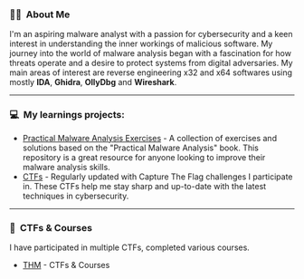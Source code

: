 ### :male_detective: &nbsp;About Me
I'm an aspiring malware analyst with a passion for cybersecurity and a keen interest in understanding the inner workings of malicious software. 
My journey into the world of malware analysis began with a fascination for how threats operate and a desire to protect systems from digital adversaries. My main areas of interest are reverse engineering x32 and x64 softwares using mostly **IDA**, **Ghidra**, **OllyDbg** and **Wireshark**.

***
### :computer: &nbsp;My learnings projects:
* [Practical Malware Analysis Exercises](https://github.com/tomaszstopnicki/practical-malware-analysis-writeups) - A collection of exercises and solutions based on the "Practical Malware Analysis" book. This repository is a great resource for anyone looking to improve their malware analysis skills.
* [CTFs](https://github.com/tomaszstopnicki/tryhackme-ctf-writeups) - Regularly updated with Capture The Flag challenges I participate in. These CTFs help me stay sharp and up-to-date with the latest techniques in cybersecurity.

***
### :open_book: &nbsp;CTFs & Courses
I have participated in multiple CTFs, completed various courses.

* [THM](https://tryhackme.com/p/doubtful) - CTFs & Courses
